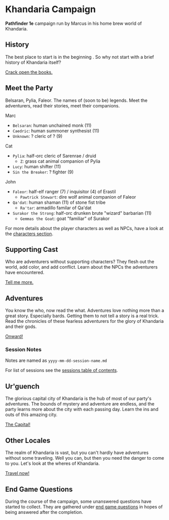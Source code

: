# Khandaria Campaign

**Pathfinder 1e** campaign run by Marcus in his home brew world of Khandaria.  

## History

The best place to start is in the beginning . So why not start with a brief history of Khandaria itself?  

[Crack open the books.](history-of-khandaria.md)  


## Meet the Party

Belsaran, Pylia, Faleor. The names of (soon to be) legends. Meet the adventurers, read their stories, meet their companions.

Marc
- `Belsaran`: human unchained monk (11)
- `Caedric`: human summoner synthesist (11)
- `Unknown`: ? cleric of ? (9)

Cat
- `Pylia`: half-orc cleric of Sarenrae / druid
    - `Z`: grass cat animal companion of Pylia
- `Lucy`: human shifter (11)
- `Sin the Breaker`: ? fighter (9)

John
- `Faleor`: half-elf ranger (7) / inquisitor (4) of Erastil
    - `Pawtrick Stewart`: dire wolf animal companion of Faleor
- `Qa'dat`: human shaman (11) of stone fist tribe
    - `Ra'tar`: armadillo familar of Qa'dat
- `Surakor the Strong`: half-orc drunken brute "wizard" barbarian (11)
    - `Gemmas the Goat`: goat "familiar" of Surakor

For more details about the player characters as well as NPCs, have a look at the [characters section](/characters/).


## Supporting Cast

Who are adventurers without supporting characters? They flesh out the world, add color, and add conflict. Learn about the NPCs the adventurers have encountered.   

[Tell me more.](/characters/README.md#npcs)


## Adventures

You know the who, now read the what. Adventures love nothing more than a great story. Especially bards. Getting them to not tell a story is a real trick. Read the chronicles of these fearless adventurers for the glory of Khandaria and their gods.  

[Onward!](/adventures/)

### Session Notes

Notes are named as `yyyy-mm-dd-session-name.md`

For list of sessions see the [sessions table of contents](/sessions/).


## Ur'guench

The glorious capital city of Khandaria is the hub of most of our party's adventures.  The bounds of mystery and adventure are endless, and the party learns more about the city with each passing day.  Learn the ins and outs of this amazing city.  

[The Capital!](/locations/urgench.md)  

## Other Locales

The realm of Khandaria is vast, but you can't hardly have adventures without some traveling. Well you can, but then you need the danger to come to you. Let's look at the wheres of Khandaria.  

[Travel now!](/locations/)  


## End Game Questions

During the course of the campaign, some unanswered questions have started to collect. They are gathered under [end game questions](end-game-questions.md) in hopes of being answered after the completion.
